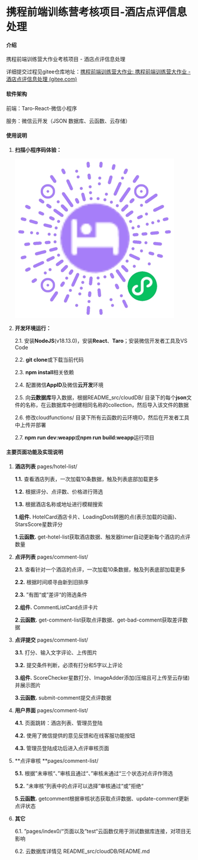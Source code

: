 # 携程前端训练营考核项目-酒店点评信息处理

#### 介绍
携程前端训练营大作业考核项目 - 酒店点评信息处理

详细提交过程见gitee仓库地址：[携程前端训练营大作业: 携程前端训练营大作业 - 酒店点评信息处理 (gitee.com)](https://gitee.com/eerk/ctrip-camp-finalwork)

#### 软件架构
前端：Taro-React-微信小程序

服务：微信云开发（JSON 数据库、云函数、云存储）

#### 使用说明

1. **扫描小程序码体验：**

   ![小程序码](README_src\imgs\小程序码.jpg)

2. **开发环境运行：**

   2.1. 安装**NodeJS**(v18.13.0)，安装**React**、**Taro**；安装微信开发者工具及VS Code

   2.2. **git clone**或下载当前代码

   2.3. **npm install**相关依赖

   2.4. 配置微信**AppID**及微信**云开发**环境

   2.5. 向**云数据库**导入数据，根据README_src/cloudDB/ 目录下的每个**json**文件的名称，在云数据库中创建相同名称的collection，然后导入该文件的数据

   2.6. 修改cloudfunctions/ 目录下所有云函数的云环境ID，然后在开发者工具中上传并部署

   2.7. **npm run dev:weapp**或**npm run build:weapp**运行项目


#### 主要页面功能及实现说明

1. **酒店列表** pages/hotel-list/

   **1.1.** 查看酒店列表，一次加载10条数据，触及列表底部加载更多

   **1.2.** 根据评分、点评数、价格进行筛选

   **1.3.** 根据酒店名称或地址进行模糊搜索

   **1.组件.** HotelCard酒店卡片、LoadingDots转圈的点(表示加载的动画)、StarsScore星数评分

   **1.云函数.** get-hotel-list获取酒店数据、触发器timer自动更新每个酒店的点评数量

2. **点评列表** pages/comment-list/

   **2.1.** 查看针对一个酒店的点评，一次加载10条数据，触及列表底部加载更多

   **2.2.** 根据时间顺寻由新到旧排序

   **2.3.** ”有图“或”差评“的筛选条件

   **2.组件.** CommentListCard点评卡片

   **2.云函数.** get-comment-list获取点评数据、get-bad-comment获取差评数据

3. **点评提交** pages/comment-list/

   **3.1.** 打分、输入文字评论、上传图片

   **3.2.** 提交条件判断，必须有打分和5字以上评论

   **3.组件.** ScoreChecker星数打分、ImageAdder添加(压缩且可上传至云存储)并展示图片

   **3.云函数.** submit-comment提交点评数据

4. **用户界面** pages/comment-list/

   **4.1.** 页面跳转：酒店列表、管理员登陆

   **4.2.** 使用了微信提供的意见反馈和在线客服功能按钮

   **4.3.** 管理员登陆成功后进入点评审核页面

5. **点评审核 **pages/comment-list/

   **5.1.** 根据”未审核“、”审核且通过“、”审核未通过“三个状态对点评作筛选

   **5.2.** ”未审核“列表中的点评可以选择”审核通过“或”拒绝“

   **5.云函数.** getcomment根据审核状态获取点评数据、update-comment更新点评状态

6. **其它**

   6.1. ”pages/index0/“页面以及”test“云函数仅用于测试数据库连接，对项目无影响

   6.2. 云数据库详情见 README_src/cloudDB/README.md
